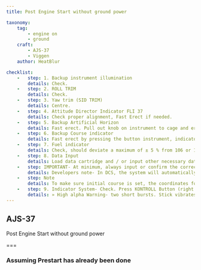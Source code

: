 ```yaml
---
title: Post Engine Start without ground power 

taxonomy:
    tag:
        - engine on
        - ground
    craft:
        - AJS-37
        - Viggen
    author: HeatBlur

checklist:
    -   step: 1. Backup instrument illumination 
        details: Check.
    -   step: 2. ROLL TRIM 
        details: Check. 
    -   step: 3. Yaw trim (SID TRIM) 
        details: Centre. 
    -   step: 4. Attitude Director Indicator FLI 37 
        details: Check proper alignment, Fast Erect if needed. 
    -   step: 5. Backup Artificial Horizon 
        details: Fast erect. Pull out knob on instrument to cage and erect. Press to knob to uncage. 
    -   step: 6. Backup Course indicator 
        details: Fast erect by pressing the button instrument, indicator light turns off when completed. 
    -   step: 7. Fuel indicator 
        details: Check, should deviate a maximum of ± 5 % from 106 or 131% (without or with drop tank). 
    -   step: 8. Data Input 
        details: Load data cartridge and / or input other necessary data.
    -   step: IMPORTANT- At minimum, always input or confirm the correct the start airfield. 
        details: Developers note- In DCS, the system will automatically detect the start airfield and load it into memory 
    -   step: Note
        details: To make sure initial course is set, the coordinates for the start base as well at the runway heading should always be inputted if not set via reference number.
    -   step: 9. Indicator System- Check. Press KONTROLL Button (right side panel)
        details: » High alpha Warning- two short bursts. Stick vibrates. <br />» Warning lights BRAND (Fire warning) lit <br />» Lights LANDSTÄLL (Landing gear warning) not lit. <br />» Altitude warning light lit with a solid light. <br />» Indicated fuel 29 ± 3 % and indicator returns to previous setting. <br />» Data indicator panel shows 1 and current CK-program number. <br />» FK-light is on (green). 
---
```


## AJS-37 
Post Engine Start without ground power 

===

### Assuming Prestart has already been done

